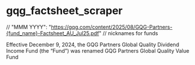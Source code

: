 # gqg_factsheet_scraper

// "MMM YYYY": "https://gqg.com/content/2025/08/GQG-Partners-{fund_name}-Factsheet_AU_Jul25.pdf"
// nicknames for funds


Effective December 9, 2024, the GQG Partners Global Quality 
Dividend Income Fund (the “Fund”) was renamed GQG Partners 
Global Quality Value Fund